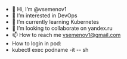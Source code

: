 - 👋 Hi, I’m @vsemenov1
- 👀 I’m interested in DevOps
- 🌱 I’m currently learning Kubernetes
- 💞️ I’m looking to collaborate on yandex.ru
- 📫 How to reach me vsemenov1@gmail.com
- How to login in pod:
- kubectl exec podname -it -- sh
<!---
vsemenov1/vsemenov1 is a ✨ special ✨ repository because its `README.md` (this file) appears on your GitHub profile.
You can click the Preview link to take a look at your changes.
--->
